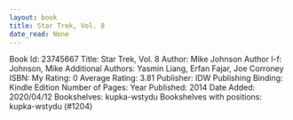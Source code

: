 ```yaml
---
layout: book
title: Star Trek, Vol. 8
date_read: None
---
```


Book Id: 23745667
Title: Star Trek, Vol. 8
Author: Mike Johnson
Author l-f: Johnson, Mike
Additional Authors: Yasmin Liang, Erfan Fajar, Joe Corroney
ISBN: 
My Rating: 0
Average Rating: 3.81
Publisher: IDW Publishing
Binding: Kindle Edition
Number of Pages: 
Year Published: 2014
Date Added: 2020/04/12
Bookshelves: kupka-wstydu
Bookshelves with positions: kupka-wstydu (#1204)

